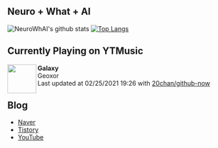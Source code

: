 ## Neuro + What + AI

![NeuroWhAI's github stats](https://github-readme-stats.vercel.app/api?username=neurowhai&count_private=true&show_icons=true)
[![Top Langs](https://github-readme-stats.vercel.app/api/top-langs/?username=neurowhai&layout=compact)](https://github.com/anuraghazra/github-readme-stats)

## Currently Playing on YTMusic

[<img align="left" height="65" src="https://lh3.googleusercontent.com/Wvwbhin1GQOIAEwOGJVDprUzK6JfdgBNZiZRykn1sx8RWjNWS_sX6VUUspr7F8o614p69MQiHLktlCnx">](https://music.youtube.com/channel/UCJHA2F-a3tqfftyUDbIxaDQ)

**Galaxy**  
Geoxor  
Last updated at 02/25/2021 19:26 with [20chan/github-now](https://github.com/20chan/github-now)

## Blog

- [Naver](http://blog.naver.com/neurowhai)
- [Tistory](http://neurowhai.tistory.com/)
- [YouTube](https://www.youtube.com/channel/UCB_v1xU6laBHOeH6z4L-Mtw)

